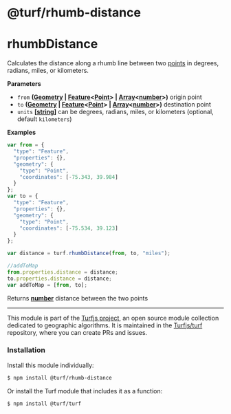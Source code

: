 # @turf/rhumb-distance

# rhumbDistance

Calculates the distance along a rhumb line between two [points](http://geojson.org/geojson-spec.html#point) in degrees, radians,
miles, or kilometers.

**Parameters**

-   `from` **([Geometry](http://geojson.org/geojson-spec.html#geometry) \| [Feature](http://geojson.org/geojson-spec.html#feature-objects)&lt;[Point](http://geojson.org/geojson-spec.html#point)> | [Array](https://developer.mozilla.org/en-US/docs/Web/JavaScript/Reference/Global_Objects/Array)&lt;[number](https://developer.mozilla.org/en-US/docs/Web/JavaScript/Reference/Global_Objects/Number)>)** origin point
-   `to` **([Geometry](http://geojson.org/geojson-spec.html#geometry) \| [Feature](http://geojson.org/geojson-spec.html#feature-objects)&lt;[Point](http://geojson.org/geojson-spec.html#point)> | [Array](https://developer.mozilla.org/en-US/docs/Web/JavaScript/Reference/Global_Objects/Array)&lt;[number](https://developer.mozilla.org/en-US/docs/Web/JavaScript/Reference/Global_Objects/Number)>)** destination point
-   `units` **\[[string](https://developer.mozilla.org/en-US/docs/Web/JavaScript/Reference/Global_Objects/String)]** can be degrees, radians, miles, or kilometers (optional, default `kilometers`)

**Examples**

```javascript
var from = {
  "type": "Feature",
  "properties": {},
  "geometry": {
    "type": "Point",
    "coordinates": [-75.343, 39.984]
  }
};
var to = {
  "type": "Feature",
  "properties": {},
  "geometry": {
    "type": "Point",
    "coordinates": [-75.534, 39.123]
  }
};

var distance = turf.rhumbDistance(from, to, "miles");

//addToMap
from.properties.distance = distance;
to.properties.distance = distance;
var addToMap = [from, to];
```

Returns **[number](https://developer.mozilla.org/en-US/docs/Web/JavaScript/Reference/Global_Objects/Number)** distance between the two points

<!-- This file is automatically generated. Please don't edit it directly:
if you find an error, edit the source file (likely index.js), and re-run
./scripts/generate-readmes in the turf project. -->

---

This module is part of the [Turfjs project](http://turfjs.org/), an open source
module collection dedicated to geographic algorithms. It is maintained in the
[Turfjs/turf](https://github.com/Turfjs/turf) repository, where you can create
PRs and issues.

### Installation

Install this module individually:

```sh
$ npm install @turf/rhumb-distance
```

Or install the Turf module that includes it as a function:

```sh
$ npm install @turf/turf
```
